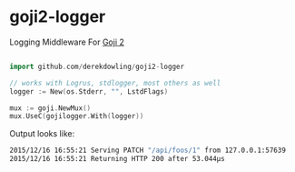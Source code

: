 # goji2-logger

Logging Middleware For [Goji 2](http://goji.io)

```go

import github.com/derekdowling/goji2-logger

// works with Logrus, stdlogger, most others as well
logger := New(os.Stderr, "", LstdFlags)

mux := goji.NewMux()
mux.UseC(gojilogger.With(logger))
```

Output looks like:

```bash
2015/12/16 16:55:21 Serving PATCH "/api/foos/1" from 127.0.0.1:57639
2015/12/16 16:55:21 Returning HTTP 200 after 53.044µs
```

